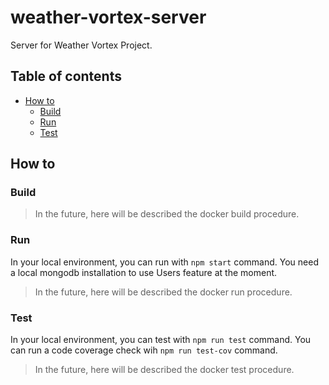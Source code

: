 # weather-vortex-server

Server for Weather Vortex Project.

## Table of contents

- [How to](#how-to)
  - [Build](#build)
  - [Run](#run)
  - [Test](#test)

## How to

### Build

> In the future, here will be described the docker build procedure.

### Run

In your local environment, you can run with `npm start` command. You need a local mongodb installation to use Users feature at the moment.

> In the future, here will be described the docker run procedure.

### Test

In your local environment, you can test with `npm run test` command. You can run a code coverage check wih `npm run test-cov` command.

> In the future, here will be described the docker test procedure.
